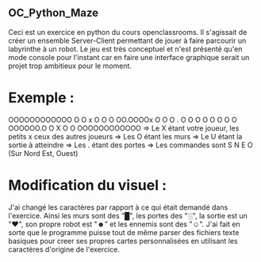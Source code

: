 ## OC_Python_Maze
Ceci est un exercice en python du cours openclassrooms. Il s'agissait de créer un ensemble Server-Client permettant de jouer à faire parcourir un labyrinthe à un robot.
Le jeu est très conceptuel et n'est présenté qu'en mode console pour l'instant car en faire une interface graphique serait un projet trop ambitieux pour le moment.

# Exemple :
OOOOOOOOOOOO
O O x   O  O
O OO.OOOOx O
O O   .    O
O O   O O  O
O O OOOOOO.O
O X  O     O
OOOOOOOOOOOO
=> Le X étant votre joueur, les petits x ceux des autres joueurs
=> Les O étant les murs
=> Le U étant la sortie à atteindre
=> Les . étant des portes
=> Les commandes sont S N E O (Sur Nord Est, Ouest)

# Modification du visuel :
J'ai changé les caractères par rapport à ce qui était demandé dans l'exercice.
Ainsi les murs sont des "█", les portes des "░", la sortie est un "♥", son propre robot est "☻" et les ennemis sont des "☺".
J'ai fait en sorte que le programme puisse tout de même parser des fichiers texte basiques pour creer ses propres cartes personnalisées en utilisant les caractères d'origine de l'exercice.